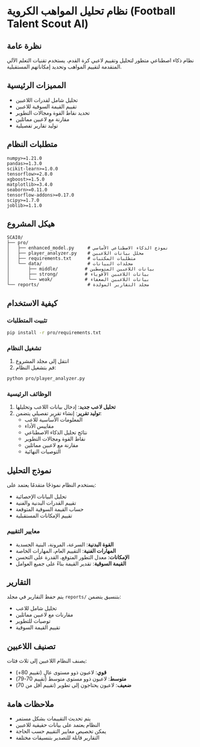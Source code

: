 # نظام تحليل المواهب الكروية (Football Talent Scout AI)

## نظرة عامة
نظام ذكاء اصطناعي متطور لتحليل وتقييم لاعبي كرة القدم، يستخدم تقنيات التعلم الآلي المتقدمة لتقييم المواهب وتحديد إمكاناتهم المستقبلية.

## المميزات الرئيسية
- تحليل شامل لقدرات اللاعبين
- تقييم القيمة السوقية للاعبين
- تحديد نقاط القوة ومجالات التطوير
- مقارنة مع لاعبين مماثلين
- توليد تقارير تفصيلية

## متطلبات النظام
```
numpy>=1.21.0
pandas>=1.3.0
scikit-learn>=1.0.0
tensorflow>=2.8.0
xgboost>=1.5.0
matplotlib>=3.4.0
seaborn>=0.11.0
tensorflow-addons>=0.17.0
scipy>=1.7.0
joblib>=1.1.0
```

## هيكل المشروع
```
SCAI0/
├── pro/
│   ├── enhanced_model.py     # نموذج الذكاء الاصطناعي الأساسي
│   ├── player_analyzer.py    # محلل بيانات اللاعبين
│   ├── requirements.txt      # متطلبات المكتبات
│   └── data/                 # مجلدات البيانات
│       ├── middle/          # بيانات اللاعبين المتوسطين
│       ├── strong/          # بيانات اللاعبين الأقوياء
│       └── weak/            # بيانات اللاعبين الضعفاء
└── reports/                  # مجلد التقارير المولدة
```

## كيفية الاستخدام

### تثبيت المتطلبات
```bash
pip install -r pro/requirements.txt
```

### تشغيل النظام
1. انتقل إلى مجلد المشروع
2. قم بتشغيل النظام:
```bash
python pro/player_analyzer.py
```

### الوظائف الرئيسية
1. **تحليل لاعب جديد**: إدخال بيانات اللاعب وتحليلها
2. **توليد تقرير**: إنشاء تقرير تفصيلي يتضمن:
   - المعلومات الأساسية للاعب
   - مقاييس الأداء
   - نتائج تحليل الذكاء الاصطناعي
   - نقاط القوة ومجالات التطوير
   - مقارنة مع لاعبين مماثلين
   - التوصيات النهائية

## نموذج التحليل
يستخدم النظام نموذجًا متقدمًا يعتمد على:
- تحليل البيانات الإحصائية
- تقييم القدرات البدنية والفنية
- حساب القيمة السوقية المتوقعة
- تقييم الإمكانات المستقبلية

### معايير التقييم
- **القوة البدنية**: السرعة، المرونة، البنية الجسدية
- **المهارات الفنية**: التقييم العام، المهارات الخاصة
- **الإمكانات**: معدل التطور المتوقع، القدرة على التحسن
- **القيمة السوقية**: تقدير القيمة بناءً على جميع العوامل

## التقارير
يتم حفظ التقارير في مجلد `reports/` بتنسيق يتضمن:
- تحليل شامل للاعب
- مقارنات مع لاعبين مماثلين
- توصيات للتطوير
- تقييم القيمة السوقية

## تصنيف اللاعبين
يصنف النظام اللاعبين إلى ثلاث فئات:
- **قوي**: لاعبون ذوو مستوى عالٍ (تقييم 80+)
- **متوسط**: لاعبون ذوو مستوى متوسط (تقييم 70-79)
- **ضعيف**: لاعبون يحتاجون إلى تطوير (تقييم أقل من 70)

## ملاحظات هامة
- يتم تحديث التقييمات بشكل مستمر
- النظام يعتمد على بيانات حقيقية للاعبين
- يمكن تخصيص معايير التقييم حسب الحاجة
- التقارير قابلة للتصدير بتنسيقات مختلفة
